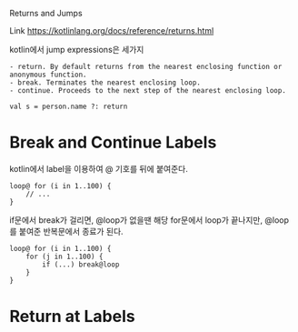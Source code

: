 Returns and Jumps

Link https://kotlinlang.org/docs/reference/returns.html

kotlin에서 jump expressions은 세가지
```
- return. By default returns from the nearest enclosing function or anonymous function.
- break. Terminates the nearest enclosing loop.
- continue. Proceeds to the next step of the nearest enclosing loop.
```

```
val s = person.name ?: return
```

# Break and Continue Labels

kotlin에서 label을 이용하여 @ 기호를 뒤에 붙여준다.
```
loop@ for (i in 1..100) {
    // ...
}
```


if문에서 break가 걸리면, @loop가 없을땐 해당 for문에서 loop가 끝나지만, @loop를 붙여준 반복문에서 종료가 된다.
```
loop@ for (i in 1..100) {
    for (j in 1..100) {
        if (...) break@loop
    }
}
```

# Return at Labels

